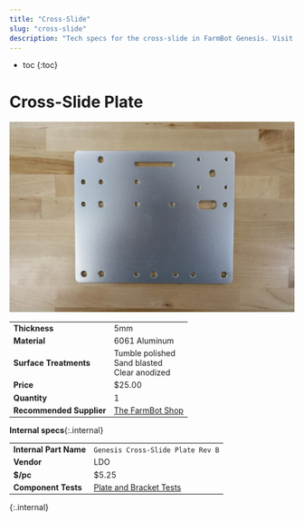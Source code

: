 ```yaml
---
title: "Cross-Slide"
slug: "cross-slide"
description: "Tech specs for the cross-slide in FarmBot Genesis. Visit [our shop](http://shop.farm.bot) to purchase parts."
---
```


* toc
{:toc}


# Cross-Slide Plate

![cross-slide plate](_images/cross-slide_plate.jpg)

|                              |                              |
|------------------------------|------------------------------|
|**Thickness**                 |5mm
|**Material**                  |6061 Aluminum
|**Surface Treatments**        |Tumble polished<br>Sand blasted<br>Clear anodized
|**Price**                     |$25.00
|**Quantity**                  |1
|**Recommended Supplier**      |[The FarmBot Shop](http://shop.farm.bot)

**Internal specs**{:.internal}

|                              |                              |
|------------------------------|------------------------------|
|**Internal Part Name**        |`Genesis Cross-Slide Plate Rev B`
|**Vendor**                    |LDO
|**$/pc**                      |$5.25
|**Component Tests**           |[Plate and Bracket Tests](../plates-and-brackets.md#component-tests)
{:.internal}